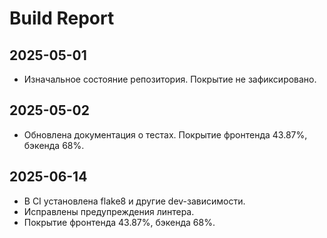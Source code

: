 # Build Report

## 2025-05-01
- Изначальное состояние репозитория. Покрытие не зафиксировано.

## 2025-05-02
- Обновлена документация о тестах. Покрытие фронтенда 43.87%, бэкенда 68%.

## 2025-06-14
- В CI установлена flake8 и другие dev-зависимости.
- Исправлены предупреждения линтера.
- Покрытие фронтенда 43.87%, бэкенда 68%.
